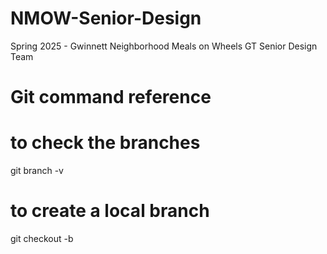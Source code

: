 # NMOW-Senior-Design
Spring 2025 - Gwinnett Neighborhood Meals on Wheels GT Senior Design Team

# Git command reference
# to check the branches
git branch -v
# to create a local branch
git checkout -b <branch-name>

